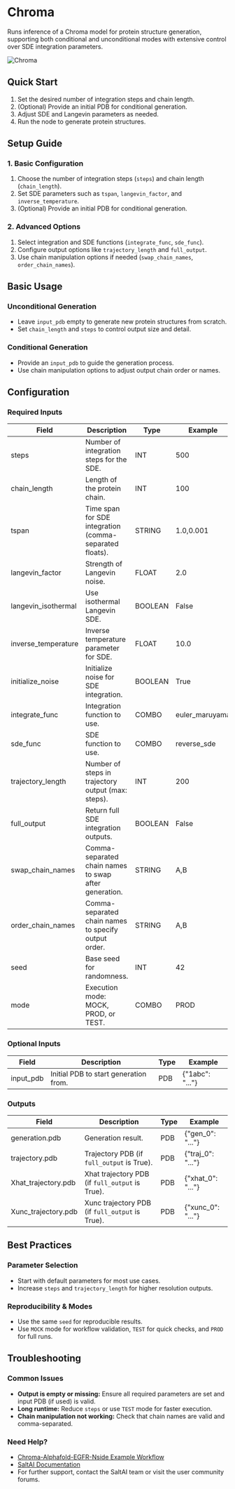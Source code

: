 # Chroma

Runs inference of a Chroma model for protein structure generation, supporting both conditional and unconditional modes with extensive control over SDE integration parameters.

<img src="/images/nodes/biotech/protein-generation/chroma.png" alt="Chroma" class="rounded-lg">

## Quick Start

1. Set the desired number of integration steps and chain length.
2. (Optional) Provide an initial PDB for conditional generation.
3. Adjust SDE and Langevin parameters as needed.
4. Run the node to generate protein structures.

## Setup Guide

### 1. Basic Configuration
1. Choose the number of integration steps (`steps`) and chain length (`chain_length`).
2. Set SDE parameters such as `tspan`, `langevin_factor`, and `inverse_temperature`.
3. (Optional) Provide an initial PDB for conditional generation.

### 2. Advanced Options
1. Select integration and SDE functions (`integrate_func`, `sde_func`).
2. Configure output options like `trajectory_length` and `full_output`.
3. Use chain manipulation options if needed (`swap_chain_names`, `order_chain_names`).

## Basic Usage

### Unconditional Generation
* Leave `input_pdb` empty to generate new protein structures from scratch.
* Set `chain_length` and `steps` to control output size and detail.

### Conditional Generation
* Provide an `input_pdb` to guide the generation process.
* Use chain manipulation options to adjust output chain order or names.

## Configuration

### Required Inputs
| Field              | Description                                                        | Type     | Example           |
|--------------------|--------------------------------------------------------------------|----------|-------------------|
| steps              | Number of integration steps for the SDE.                           | INT      | 500               |
| chain_length       | Length of the protein chain.                                       | INT      | 100               |
| tspan              | Time span for SDE integration (comma-separated floats).             | STRING   | 1.0,0.001         |
| langevin_factor    | Strength of Langevin noise.                                        | FLOAT    | 2.0               |
| langevin_isothermal| Use isothermal Langevin SDE.                                       | BOOLEAN  | False             |
| inverse_temperature| Inverse temperature parameter for SDE.                             | FLOAT    | 10.0              |
| initialize_noise   | Initialize noise for SDE integration.                              | BOOLEAN  | True              |
| integrate_func     | Integration function to use.                                       | COMBO    | euler_maruyama    |
| sde_func           | SDE function to use.                                               | COMBO    | reverse_sde       |
| trajectory_length  | Number of steps in trajectory output (max: steps).                 | INT      | 200               |
| full_output        | Return full SDE integration outputs.                               | BOOLEAN  | False             |
| swap_chain_names   | Comma-separated chain names to swap after generation.               | STRING   | A,B               |
| order_chain_names  | Comma-separated chain names to specify output order.                | STRING   | A,B               |
| seed               | Base seed for randomness.                                          | INT      | 42                |
| mode               | Execution mode: MOCK, PROD, or TEST.                               | COMBO    | PROD              |

### Optional Inputs
| Field     | Description                                 | Type | Example |
|-----------|---------------------------------------------|------|---------|
| input_pdb | Initial PDB to start generation from.       | PDB  | {"1abc": "..."} |

### Outputs
| Field                | Description                                              | Type | Example |
|----------------------|----------------------------------------------------------|------|---------|
| generation.pdb       | Generation result.                                       | PDB  | {"gen_0": "..."} |
| trajectory.pdb       | Trajectory PDB (if `full_output` is True).               | PDB  | {"traj_0": "..."} |
| Xhat_trajectory.pdb  | Xhat trajectory PDB (if `full_output` is True).          | PDB  | {"xhat_0": "..."} |
| Xunc_trajectory.pdb  | Xunc trajectory PDB (if `full_output` is True).          | PDB  | {"xunc_0": "..."} |

## Best Practices

### Parameter Selection
* Start with default parameters for most use cases.
* Increase `steps` and `trajectory_length` for higher resolution outputs.

### Reproducibility & Modes
* Use the same `seed` for reproducible results.
* Use `MOCK` mode for workflow validation, `TEST` for quick checks, and `PROD` for full runs.

## Troubleshooting

### Common Issues
* **Output is empty or missing:** Ensure all required parameters are set and input PDB (if used) is valid.
* **Long runtime:** Reduce `steps` or use `TEST` mode for faster execution.
* **Chain manipulation not working:** Check that chain names are valid and comma-separated.

### Need Help?
* [Chroma-Alphafold-EGFR-Nside Example Workflow](https://app.salt.ai/share/khp89rk9fkkqafgc)
* [SaltAI Documentation](https://docs.salt.ai)
* For further support, contact the SaltAI team or visit the user community forums.
